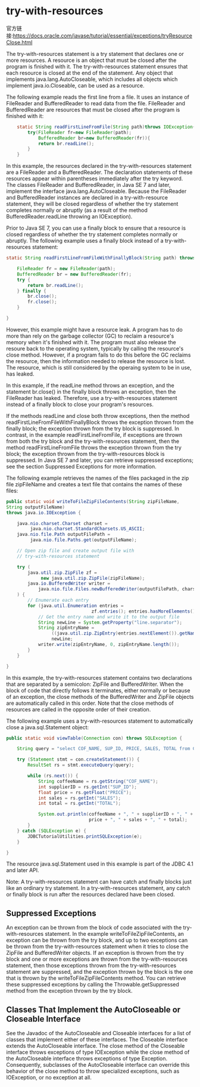 # try-with-resources

官方链接:https://docs.oracle.com/javase/tutorial/essential/exceptions/tryResourceClose.html

The try-with-resources statement is a try statement that declares one or more resources. A resource is an object that
must be closed after the program is finished with it. The try-with-resources statement ensures that each resource is
closed at the end of the statement. Any object that implements java.lang.AutoCloseable, which includes all objects which
implement java.io.Closeable, can be used as a resource.

The following example reads the first line from a file. It uses an instance of FileReader and BufferedReader to read
data from the file. FileReader and BufferedReader are resources that must be closed after the program is finished with
it:

```java
    static String readFirstLineFromFile(String path)throws IOException{
        try(FileReader fr=new FileReader(path);
            BufferedReader br=new BufferedReader(fr)){
            return br.readLine();
        }
    }
```

In this example, the resources declared in the try-with-resources statement are a FileReader and a BufferedReader. The
declaration statements of these resources appear within parentheses immediately after the try keyword. The classes
FileReader and BufferedReader, in Java SE 7 and later, implement the interface java.lang.AutoCloseable. Because the
FileReader and BufferedReader instances are declared in a try-with-resource statement, they will be closed regardless of
whether the try statement completes normally or abruptly (as a result of the method BufferedReader.readLine throwing an
IOException).

Prior to Java SE 7, you can use a finally block to ensure that a resource is closed regardless of whether the try
statement completes normally or abruptly. The following example uses a finally block instead of a try-with-resources
statement:

```java
static String readFirstLineFromFileWithFinallyBlock(String path) throws IOException {

    FileReader fr = new FileReader(path);
    BufferedReader br = new BufferedReader(fr);
    try {
        return br.readLine();
    } finally {
        br.close();
        fr.close();
    }

}
```

However, this example might have a resource leak. A program has to do more than rely on the garbage collector (GC) to
reclaim a resource's memory when it's finished with it. The program must also release the resoure back to the operating
system, typically by calling the resource's close method. However, if a program fails to do this before the GC reclaims
the resource, then the information needed to release the resource is lost. The resource, which is still considered by
the operaing system to be in use, has leaked.

In this example, if the readLine method throws an exception, and the statement br.close() in the finally block throws an
exception, then the FileReader has leaked. Therefore, use a try-with-resources statement instead of a finally block to
close your program's resources.

If the methods readLine and close both throw exceptions, then the method readFirstLineFromFileWithFinallyBlock throws
the exception thrown from the finally block; the exception thrown from the try block is suppressed. In contrast, in the
example readFirstLineFromFile, if exceptions are thrown from both the try block and the try-with-resources statement,
then the method readFirstLineFromFile throws the exception thrown from the try block; the exception thrown from the
try-with-resources block is suppressed. In Java SE 7 and later, you can retrieve suppressed exceptions; see the section
Suppressed Exceptions for more information.

The following example retrieves the names of the files packaged in the zip file zipFileName and creates a text file that
contains the names of these files:

```java
public static void writeToFileZipFileContents(String zipFileName,
String outputFileName)
throws java.io.IOException {

    java.nio.charset.Charset charset =
         java.nio.charset.StandardCharsets.US_ASCII;
    java.nio.file.Path outputFilePath =
         java.nio.file.Paths.get(outputFileName);

    // Open zip file and create output file with 
    // try-with-resources statement

    try (
        java.util.zip.ZipFile zf =
             new java.util.zip.ZipFile(zipFileName);
        java.io.BufferedWriter writer = 
            java.nio.file.Files.newBufferedWriter(outputFilePath, charset)
    ) {
        // Enumerate each entry
        for (java.util.Enumeration entries =
                                zf.entries(); entries.hasMoreElements();) {
            // Get the entry name and write it to the output file
            String newLine = System.getProperty("line.separator");
            String zipEntryName =
                 ((java.util.zip.ZipEntry)entries.nextElement()).getName() +
                 newLine;
            writer.write(zipEntryName, 0, zipEntryName.length());
        }
    }

}
```

In this example, the try-with-resources statement contains two declarations that are separated by a semicolon: ZipFile
and BufferedWriter. When the block of code that directly follows it terminates, either normally or because of an
exception, the close methods of the BufferedWriter and ZipFile objects are automatically called in this order. Note that
the close methods of resources are called in the opposite order of their creation.

The following example uses a try-with-resources statement to automatically close a java.sql.Statement object:

```java
public static void viewTable(Connection con) throws SQLException {

    String query = "select COF_NAME, SUP_ID, PRICE, SALES, TOTAL from COFFEES";

    try (Statement stmt = con.createStatement()) {
        ResultSet rs = stmt.executeQuery(query);

        while (rs.next()) {
            String coffeeName = rs.getString("COF_NAME");
            int supplierID = rs.getInt("SUP_ID");
            float price = rs.getFloat("PRICE");
            int sales = rs.getInt("SALES");
            int total = rs.getInt("TOTAL");

            System.out.println(coffeeName + ", " + supplierID + ", " + 
                               price + ", " + sales + ", " + total);
        }
    } catch (SQLException e) {
        JDBCTutorialUtilities.printSQLException(e);
    }

}
```

The resource java.sql.Statement used in this example is part of the JDBC 4.1 and later API.

Note: A try-with-resources statement can have catch and finally blocks just like an ordinary try statement. In a
try-with-resources statement, any catch or finally block is run after the resources declared have been closed.

## Suppressed Exceptions

An exception can be thrown from the block of code associated with the try-with-resources statement. In the example
writeToFileZipFileContents, an exception can be thrown from the try block, and up to two exceptions can be thrown from
the try-with-resources statement when it tries to close the ZipFile and BufferedWriter objects. If an exception is
thrown from the try block and one or more exceptions are thrown from the try-with-resources statement, then those
exceptions thrown from the try-with-resources statement are suppressed, and the exception thrown by the block is the one
that is thrown by the writeToFileZipFileContents method. You can retrieve these suppressed exceptions by calling the
Throwable.getSuppressed method from the exception thrown by the try block.

## Classes That Implement the AutoCloseable or Closeable Interface

See the Javadoc of the AutoCloseable and Closeable interfaces for a list of classes that implement either of these
interfaces. The Closeable interface extends the AutoCloseable interface. The close method of the Closeable interface
throws exceptions of type IOException while the close method of the AutoCloseable interface throws exceptions of type
Exception. Consequently, subclasses of the AutoCloseable interface can override this behavior of the close method to
throw specialized exceptions, such as IOException, or no exception at all.